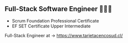 ## Full-Stack Software Engineer 👨🏻‍💻 
* Scrum Foundation Professional Certificate 
* EF SET Certificate Upper Intermediate
                            
Full-Stack Engineer at → https://www.tarjetacencosud.cl/                                                 
                                                            
